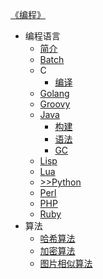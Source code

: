 [《编程》](index.md)

- 编程语言
  - [简介](language/简介.md)
  - [Batch](language/Batch.md)
  - C
    - [编译](language/C/编译.md)
  - [Golang](language/Golang.md)
  - [Groovy](language/Groovy.md)
  - [Java](language/Java/Java.md)
    - [构建](language/Java/构建.md)
    - [语法](language/Java/语法.md)
    - [GC](language/Java/GC.md)
  - [Lisp](language/Lisp.md)
  - [Lua](language/Lua.md)
  - [>>Python](/Python/index.md)
  - [Perl](language/Perl.md)
  - [PHP](language/PHP.md)
  - [Ruby](language/Ruby.md)
- 算法
  - [哈希算法](algorithm/哈希算法.md)
  - [加密算法](algorithm/加密算法.md)
  - [图片相似算法](algorithm/图片相似算法.md)
